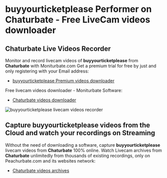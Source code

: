 # buyyourticketplease Performer on Chaturbate - Free LiveCam videos downloader

## Chaturbate Live Videos Recorder

Monitor and record livecam videos of **buyyourticketplease** from **Chaturbate** with Moniturbate.com
Get a premium trial for free by just and only registering with your Email address:
* [buyyourticketplease Premium videos downloader](https://moniturbate.com/request-demo-licence-key.html)

Free livecam videos downloader - Moniturbate Software:
* [Chaturbate videos downloader](https://moniturbate.com/moniturbate-download-software.html)

![buyyourticketplease livecam videos recorder](https://peachurnet.com/templates/moniturbate-software.png)


## Capture buyyourticketplease videos from the Cloud and watch your recordings on Streaming

Without the need of downloading a software, capture **buyyourticketplease** livecam videos from **Chaturbate** 100% online.
Watch Livecam archives from **Chaturbate** unlimitedly from thousands of existing recordings, only on Peachurbate.com and its websites network:
* [Chaturbate videos archives](https://peachurnet.com/)